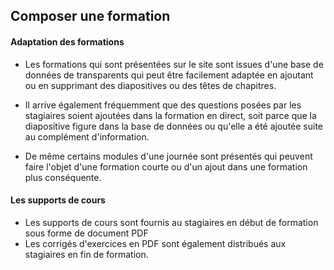 ## Composer une formation

#### Adaptation des formations

- Les formations qui sont présentées sur le site sont issues d'une base de données de transparents qui peut être facilement adaptée en ajoutant ou en supprimant des
diapositives ou des têtes de chapitres.

- Il arrive également fréquemment que des questions posées par les stagiaires soient ajoutées dans la formation en direct, soit parce que la diapositive figure dans la
base de données ou qu'elle a été ajoutée suite au complément d'information.

- De même certains modules d'une journée sont présentés qui peuvent faire l'objet d'une formation courte ou d'un ajout dans une formation plus conséquente.


#### Les supports de cours

- Les supports de cours sont fournis au stagiaires en début de formation sous forme de document PDF
- Les corrigés d'exercices en PDF sont également distribués aux stagiaires en fin de formation.




